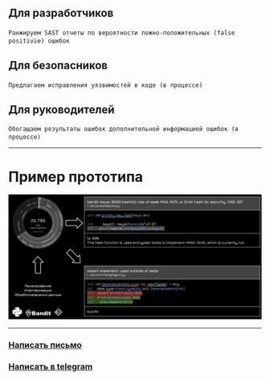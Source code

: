 ## Для разработчиков
    Ранжируем SAST отчеты по вероятности ложно-положительных (false positivie) ошибок

## Для безопасников
    Предлагаем исправления уязвимостей в коде (в процессе)

## Для руководителей
    Обогащаем результаты ошибок дополнительной информацией ошибок (в процессе)

----

# Пример прототипа

![](./static/example_mvp.png)

----

### [Написать письмо](mailto:babenkormn@gmail.com)
### [Написать в telegram](https://t.me/bblazee)

